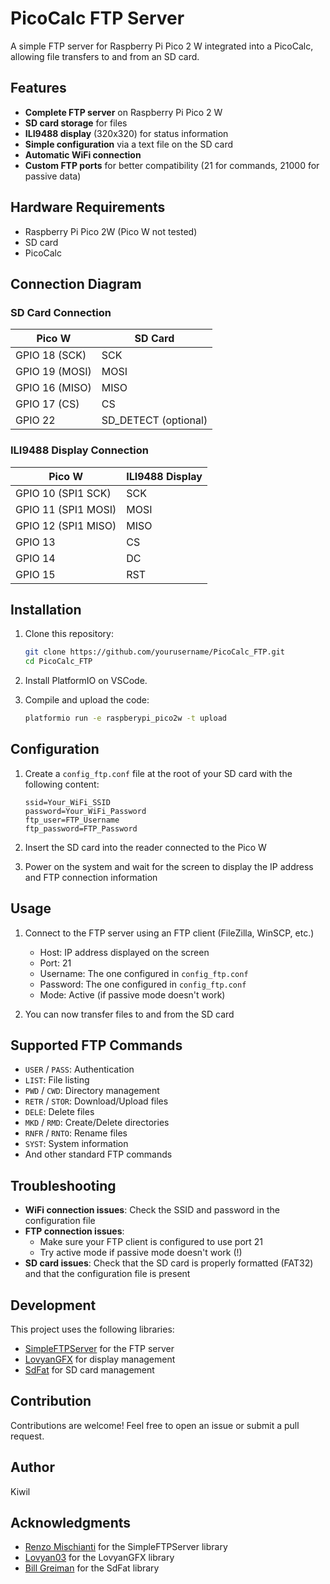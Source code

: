 # PicoCalc FTP Server

A simple FTP server for Raspberry Pi Pico 2 W integrated into a PicoCalc, allowing file transfers to and from an SD card.

## Features

- **Complete FTP server** on Raspberry Pi Pico 2 W
- **SD card storage** for files
- **ILI9488 display** (320x320) for status information
- **Simple configuration** via a text file on the SD card
- **Automatic WiFi connection**
- **Custom FTP ports** for better compatibility (21 for commands, 21000 for passive data)

## Hardware Requirements

- Raspberry Pi Pico 2W (Pico W not tested)
- SD card
- PicoCalc

## Connection Diagram

### SD Card Connection

| Pico W | SD Card |
|--------|---------|
| GPIO 18 (SCK) | SCK |
| GPIO 19 (MOSI) | MOSI |
| GPIO 16 (MISO) | MISO |
| GPIO 17 (CS) | CS |
| GPIO 22 | SD_DETECT (optional) |

### ILI9488 Display Connection

| Pico W | ILI9488 Display |
|--------|----------------|
| GPIO 10 (SPI1 SCK) | SCK |
| GPIO 11 (SPI1 MOSI) | MOSI |
| GPIO 12 (SPI1 MISO) | MISO |
| GPIO 13 | CS |
| GPIO 14 | DC |
| GPIO 15 | RST |

## Installation

1. Clone this repository:
   ```bash
   git clone https://github.com/yourusername/PicoCalc_FTP.git
   cd PicoCalc_FTP
   ```

2. Install PlatformIO on VSCode.

3. Compile and upload the code:
   ```bash
   platformio run -e raspberypi_pico2w -t upload
   ```

## Configuration

1. Create a `config_ftp.conf` file at the root of your SD card with the following content:
   ```
   ssid=Your_WiFi_SSID
   password=Your_WiFi_Password
   ftp_user=FTP_Username
   ftp_password=FTP_Password
   ```

2. Insert the SD card into the reader connected to the Pico W

3. Power on the system and wait for the screen to display the IP address and FTP connection information

## Usage

1. Connect to the FTP server using an FTP client (FileZilla, WinSCP, etc.)
   - Host: IP address displayed on the screen
   - Port: 21
   - Username: The one configured in `config_ftp.conf`
   - Password: The one configured in `config_ftp.conf`
   - Mode: Active (if passive mode doesn't work)

2. You can now transfer files to and from the SD card

## Supported FTP Commands

- `USER` / `PASS`: Authentication
- `LIST`: File listing
- `PWD` / `CWD`: Directory management
- `RETR` / `STOR`: Download/Upload files
- `DELE`: Delete files
- `MKD` / `RMD`: Create/Delete directories
- `RNFR` / `RNTO`: Rename files
- `SYST`: System information
- And other standard FTP commands

## Troubleshooting

- **WiFi connection issues**: Check the SSID and password in the configuration file
- **FTP connection issues**: 
  - Make sure your FTP client is configured to use port 21
  - Try active mode if passive mode doesn't work (!)
- **SD card issues**: Check that the SD card is properly formatted (FAT32) and that the configuration file is present

## Development

This project uses the following libraries:
- [SimpleFTPServer](https://github.com/xreef/SimpleFTPServer) for the FTP server
- [LovyanGFX](https://github.com/lovyan03/LovyanGFX) for display management
- [SdFat](https://github.com/greiman/SdFat) for SD card management

## Contribution

Contributions are welcome! Feel free to open an issue or submit a pull request.

## Author

Kiwil

## Acknowledgments

- [Renzo Mischianti](https://github.com/xreef) for the SimpleFTPServer library
- [Lovyan03](https://github.com/lovyan03) for the LovyanGFX library
- [Bill Greiman](https://github.com/greiman) for the SdFat library
